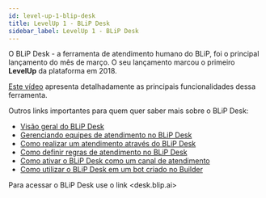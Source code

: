 ```yaml
---
id: level-up-1-blip-desk
title: LevelUp 1 - BLiP Desk
sidebar_label: LevelUp 1 - BLiP Desk
---
```


O BLiP Desk - a ferramenta de atendimento humano do BLiP, foi o principal lançamento do mês de março. O seu lançamento marcou o primeiro **LevelUp** da plataforma em 2018.

[Este vídeo](https://www.facebook.com/blip.messaging/videos/1853520338012231/) apresenta detalhadamente as principais funcionalidades dessa ferramenta.

Outros links importantes para quem quer saber mais sobre o BLiP Desk:

* [Visão geral do BLiP Desk](concepts/blip-desk/desk-visao-geral-desk.md)
* [Gerenciando equipes de atendimento no BLiP Desk](practice/blip-desk/desk-gerenciamento-equipes.md)
* [Como realizar um atendimento através do BLiP Desk](practice/blip-desk/desk-como-realizar-um-atendimento-atraves-do-blip-desk.md)
* [Como definir regras de atendimento no BLiP Desk](practice/blip-desk/desk-como-definir-regras-atendimento.md)
* [Como ativar o BLiP Desk como um canal de atendimento](practice/blip-desk/desk-como-ativar-blip-desk-canal.md)
* [Como utilizar o BLiP Desk em um bot criado no Builder](concepts/builder/builder-o-que-e-um-bloco-de-atendimento.md)

Para acessar o BLiP Desk use o link <desk.blip.ai>